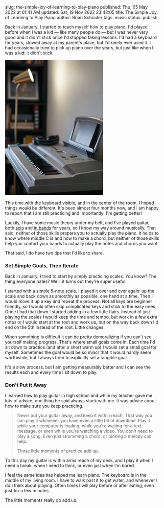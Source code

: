slug: the-simple-joy-of-learning-to-play-piano
published: Thu, 05 May 2022 at 01:41 AM
updated: Sat, 19 Nov 2022 23:42:05 
title: The Simple Joy of Learning to Play Piano
author: Brian Schrader
tags: music
status: publish

Back in January, I started to teach myself how to play piano. I'd played before when I was a kid &mdash; like many people do &mdash; but I was never very good and it didn't stick once I'd stopped taking lessons. I'd had a keyboard for years, stowed away at my parent's place, but I'd rarely ever used it. I had occasionally tried to pick up piano over the years, but just like when I was a kid: it didn't stick.

<img
    alt="My paino setup"
    src="/images/blog/piano.jpg"
    style="height:auto;width:320px;"
    class="image-right"
/>

This time with the keyboard visible, and in the center of the room, I hoped things would be different. It's been almost four months now, and I am happy to report that I am still practicing and importantly: I'm getting better!

Luckily, I have some music theory under my belt, and I've played guitar, both [solo][2] and [in bands][1] for years, so I know my way around musically. That said, neither of those skills prepare you to actually play the piano. It helps to know where middle C is and how to make a chord, but neither of those skills help you contort your hands to actually play the notes and chords you want.

That said, I do have two tips that I'd like to share.

### Set Simple Goals, Then Iterate

Back in January, I tried to start by simply practicing scales. You know? The thing everyone hates? Well, it turns out they're super useful.

I started with a simple 5-note scale. I played it over and over again: up the scale and back down as smoothly as possible, one hand at a time. Then I would move it up a key and repeat the process. Not all keys are beginner friendly, so I would often skip complicated keys and stick to the easy ones. Once I had that down I started adding in a few little flairs. Instead of just playing the scales I would keep the time and tempo, but work in a few extra notes or I would start at the root and work up, but on the way back down I'd end on the 5th instead of the root. Little changes.

When something is difficult it can be pretty demoralizing if you can't see yourself making progress. That's where small goals come in. Each time I'd sit down to practice (and after a short warm up) I would set a small goal for myself. Sometimes the goal would be so minor that it would hardly seem worthwhile, but I always tried to explicitly set a tangible goal.

It's a slow process, but I am getting measurably better and I can see the results each and every time I sit down to play.


### Don't Put it Away

I learned how to play guitar in high school and while my teacher gave me lots of advice, one thing he said always stuck with me. It was advice about how to make sure you keep practicing.

> Never put your guitar away, and keep it within reach. That way you can play it whenever you have even a little bit of downtime. Play it while your computer is loading, while you're waiting for a text message, or even while you're watching a video. You don't need to play a song. Even just strumming a chord, or picking a melody can help.
>
> Those little moments of practice add up.

To this day my guitar is within arms reach of my desk, and I play it when I need a break, when I need to think, or even just when I'm bored.

I feel the same idea has helped me learn piano. The keyboard is in the middle of my living room. I have to walk past it to get water, and whenever I do I think about playing. Often times I will play before or after eating, even just for a few minutes.

The little moments really do add up.


[1]: https://thefourthsection.com
[2]: https://sonicrocketman.bandcamp.com
